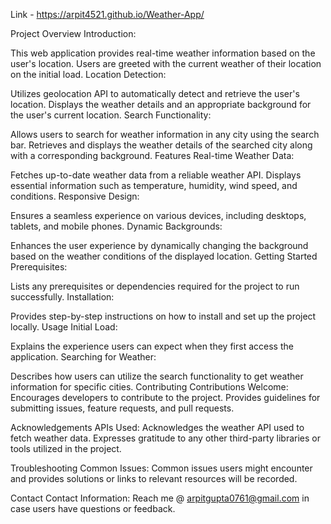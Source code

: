 Link - https://arpit4521.github.io/Weather-App/

Project Overview
Introduction:

This web application provides real-time weather information based on the user's location.
Users are greeted with the current weather of their location on the initial load.
Location Detection:

Utilizes geolocation API to automatically detect and retrieve the user's location.
Displays the weather details and an appropriate background for the user's current location.
Search Functionality:

Allows users to search for weather information in any city using the search bar.
Retrieves and displays the weather details of the searched city along with a corresponding background.
Features
Real-time Weather Data:

Fetches up-to-date weather data from a reliable weather API.
Displays essential information such as temperature, humidity, wind speed, and conditions.
Responsive Design:

Ensures a seamless experience on various devices, including desktops, tablets, and mobile phones.
Dynamic Backgrounds:

Enhances the user experience by dynamically changing the background based on the weather conditions of the displayed location.
Getting Started
Prerequisites:

Lists any prerequisites or dependencies required for the project to run successfully.
Installation:

Provides step-by-step instructions on how to install and set up the project locally.
Usage
Initial Load:

Explains the experience users can expect when they first access the application.
Searching for Weather:

Describes how users can utilize the search functionality to get weather information for specific cities.
Contributing
Contributions Welcome:
Encourages developers to contribute to the project.
Provides guidelines for submitting issues, feature requests, and pull requests.

Acknowledgements
APIs Used:
Acknowledges the weather API used to fetch weather data.
Expresses gratitude to any other third-party libraries or tools utilized in the project.

Troubleshooting
Common Issues:
Common issues users might encounter and provides solutions or links to relevant resources will be recorded.

Contact
Contact Information:
Reach me @ arpitgupta0761@gmail.com  in case users have questions or feedback.
